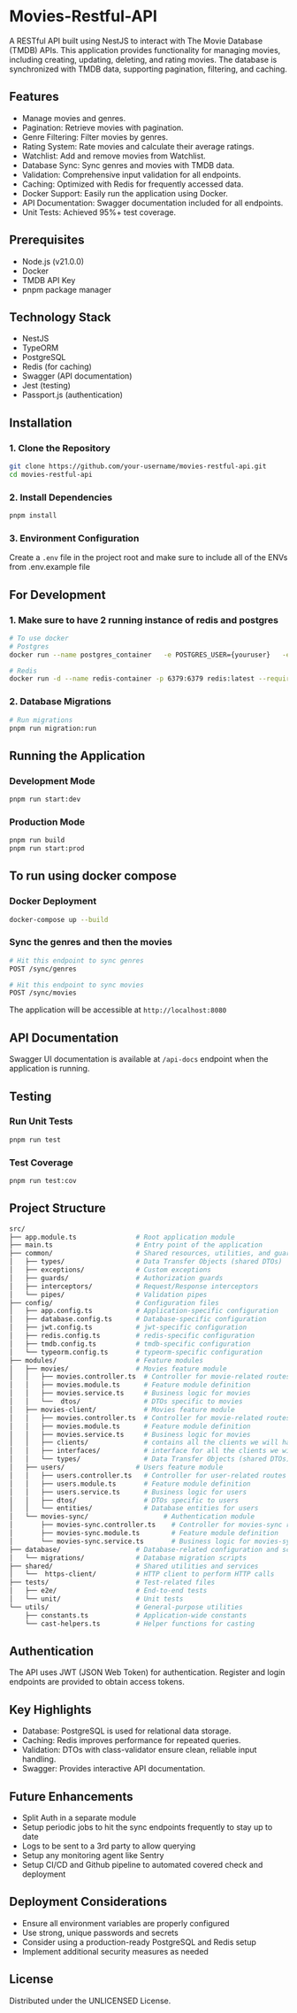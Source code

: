 # Movies-Restful-API

A RESTful API built using NestJS to interact with The Movie Database (TMDB) APIs. This application provides functionality for managing movies, including creating, updating, deleting, and rating movies. The database is synchronized with TMDB data, supporting pagination, filtering, and caching.

## Features

- Manage movies and genres.
- Pagination: Retrieve movies with pagination.
- Genre Filtering: Filter movies by genres.
- Rating System: Rate movies and calculate their average ratings.
- Watchlist: Add and remove movies from Watchlist.
- Database Sync: Sync genres and movies with TMDB data.
- Validation: Comprehensive input validation for all endpoints.
- Caching: Optimized with Redis for frequently accessed data.
- Docker Support: Easily run the application using Docker.
- API Documentation: Swagger documentation included for all endpoints.
- Unit Tests: Achieved 95%+ test coverage.

## Prerequisites

- Node.js (v21.0.0)
- Docker
- TMDB API Key
- pnpm package manager

## Technology Stack

- NestJS
- TypeORM
- PostgreSQL
- Redis (for caching)
- Swagger (API documentation)
- Jest (testing)
- Passport.js (authentication)

## Installation

### 1. Clone the Repository

```bash
git clone https://github.com/your-username/movies-restful-api.git
cd movies-restful-api
```

### 2. Install Dependencies

```bash
pnpm install
```

### 3. Environment Configuration

Create a `.env` file in the project root and make sure to include all of the ENVs from .env.example file

## For Development

### 1. Make sure to have 2 running instance of redis and postgres

```bash
# To use docker
# Postgres
docker run --name postgres_container   -e POSTGRES_USER={youruser}   -e POSTGRES_PASSWORD=[yourpassword]   -e POSTGRES_DB=movies-restful-api   -p 5432:5432   -v postgres_data:/var/lib/postgresql/data   -d postgres:latest

# Redis
docker run -d --name redis-container -p 6379:6379 redis:latest --requirepass {yourpassword}
```

### 2. Database Migrations

```bash
# Run migrations
pnpm run migration:run
```

## Running the Application

### Development Mode

```bash
pnpm run start:dev
```

### Production Mode

```bash
pnpm run build
pnpm run start:prod
```

## To run using docker compose

### Docker Deployment

```bash
docker-compose up --build
```

### Sync the genres and then the movies

```bash
# Hit this endpoint to sync genres
POST /sync/genres

# Hit this endpoint to sync movies
POST /sync/movies
```

The application will be accessible at `http://localhost:8080`

## API Documentation

Swagger UI documentation is available at `/api-docs` endpoint when the application is running.

## Testing

### Run Unit Tests

```bash
pnpm run test
```

### Test Coverage

```bash
pnpm run test:cov
```

## Project Structure

```bash
src/
├── app.module.ts               # Root application module
├── main.ts                     # Entry point of the application
├── common/                     # Shared resources, utilities, and guards
│   ├── types/                  # Data Transfer Objects (shared DTOs)
│   ├── exceptions/             # Custom exceptions
│   ├── guards/                 # Authorization guards
│   ├── interceptors/           # Request/Response interceptors
│   └── pipes/                  # Validation pipes
├── config/                     # Configuration files
│   ├── app.config.ts           # Application-specific configuration
│   ├── database.config.ts      # Database-specific configuration
│   ├── jwt.config.ts           # jwt-specific configuration
│   ├── redis.config.ts         # redis-specific configuration
│   ├── tmdb.config.ts          # tmdb-specific configuration
│   └── typeorm.config.ts       # typeorm-specific configuration
├── modules/                    # Feature modules
│   ├── movies/                 # Movies feature module
│   │   ├── movies.controller.ts  # Controller for movie-related routes
│   │   ├── movies.module.ts      # Feature module definition
│   │   ├── movies.service.ts     # Business logic for movies
│   │   └──  dtos/                # DTOs specific to movies
│   ├── movies-client/            # Movies feature module
│   │   ├── movies.controller.ts  # Controller for movie-related routes
│   │   ├── movies.module.ts      # Feature module definition
│   │   ├── movies.service.ts     # Business logic for movies
│   │   ├── clients/              # contains all the clients we will have to consume movies APIs
│   │   ├── interfaces/           # interface for all the clients we will have to consume movies APIs
│   │   └── types/                # Data Transfer Objects (shared DTOs)
│   ├── users/                  # Users feature module
│   │   ├── users.controller.ts   # Controller for user-related routes
│   │   ├── users.module.ts       # Feature module definition
│   │   ├── users.service.ts      # Business logic for users
│   │   ├── dtos/                 # DTOs specific to users
│   │   └── entities/             # Database entities for users
│   └── movies-sync/                   # Authentication module
│       ├── movies-sync.controller.ts    # Controller for movies-sync routes
│       ├── movies-sync.module.ts        # Feature module definition
│       └── movies-sync.service.ts       # Business logic for movies-sync
├── database/                   # Database-related configuration and scripts
│   └── migrations/             # Database migration scripts
├── shared/                     # Shared utilities and services
│   └──  https-client/          # HTTP client to perform HTTP calls
├── tests/                      # Test-related files
│   ├── e2e/                    # End-to-end tests
│   └── unit/                   # Unit tests
└── utils/                      # General-purpose utilities
    ├── constants.ts            # Application-wide constants
    └── cast-helpers.ts         # Helper functions for casting
```

## Authentication

The API uses JWT (JSON Web Token) for authentication. Register and login endpoints are provided to obtain access tokens.

## Key Highlights

- Database: PostgreSQL is used for relational data storage.
- Caching: Redis improves performance for repeated queries.
- Validation: DTOs with class-validator ensure clean, reliable input handling.
- Swagger: Provides interactive API documentation.

## Future Enhancements

- Split Auth in a separate module
- Setup periodic jobs to hit the sync endpoints frequently to stay up to date
- Logs to be sent to a 3rd party to allow querying
- Setup any monitoring agent like Sentry
- Setup CI/CD and Github pipeline to automated covered check and deployment

## Deployment Considerations

- Ensure all environment variables are properly configured
- Use strong, unique passwords and secrets
- Consider using a production-ready PostgreSQL and Redis setup
- Implement additional security measures as needed

## License

Distributed under the UNLICENSED License.
